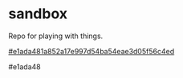 # sandbox
Repo for playing with things.

[#e1ada481a852a17e997d54ba54eae3d05f56c4ed](commit/e1ada481a852a17e997d54ba54eae3d05f56c4ed)

#e1ada48
